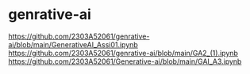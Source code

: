 # genrative-ai
https://github.com/2303A52061/genrative-ai/blob/main/GenerativeAI_Assi01.ipynb
https://github.com/2303A52061/genrative-ai/blob/main/GA2_(1).ipynb
https://github.com/2303A52061/Generative-ai/blob/main/GAI_A3.ipynb
